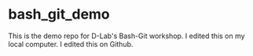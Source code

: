 # bash_git_demo
This is the demo repo for D-Lab's Bash-Git workshop.
I edited this on my local computer.
I edited this on Github.
